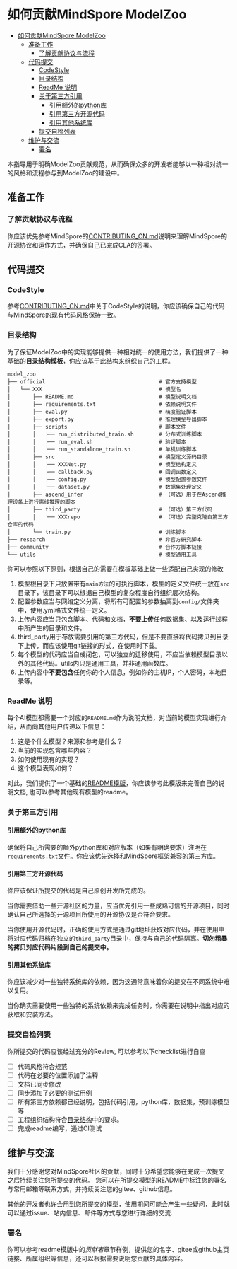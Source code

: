 # 如何贡献MindSpore ModelZoo

<!-- TOC -->

- [如何贡献MindSpore ModelZoo](#如何贡献mindspore-modelzoo)
    - [准备工作](#准备工作)
        - [了解贡献协议与流程](#了解贡献协议与流程)
    - [代码提交](#代码提交)
        - [CodeStyle](#codestyle)
        - [目录结构](#目录结构)
        - [ReadMe 说明](#readme-说明)
        - [关于第三方引用](#关于第三方引用)
            - [引用额外的python库](#引用额外的python库)
            - [引用第三方开源代码](#引用第三方开源代码)
            - [引用其他系统库](#引用其他系统库)
        - [提交自检列表](#提交自检列表)
    - [维护与交流](#维护与交流)
        - [署名](#署名)

<!-- TOC -->

本指导用于明确ModelZoo贡献规范，从而确保众多的开发者能够以一种相对统一的风格和流程参与到ModelZoo的建设中。

## 准备工作

### 了解贡献协议与流程

你应该优先参考MindSpore的[CONTRIBUTING_CN.md](../CONTRIBUTING_CN.md)说明来理解MindSpore的开源协议和运作方式，并确保自己已完成CLA的签署。

<!--
### 确定自己贡献的目标

如果希望进行贡献，我们推荐你先从一些较为容易的issue开始尝试。你可以从以下列表中寻找一些简单的例如bugfix的工作。

- [wanted bugfix](https://gitee.com/mindspore/mindspore/issues?assignee_id=&author_id=&branch=&issue_search=&label_ids=58021213&label_text=kind/bug&milestone_id=&program_id=&scope=&sort=newest&state=open)

如果你可以完成独立的网络贡献，你可以从以下列表中找到我们待实现的网络列表。

- [wanted implement](https://gitee.com/mindspore/mindspore/issues?assignee_id=&author_id=&branch=&issue_search=&label_ids=58022151&label_text=device%2Fascend&milestone_id=&program_id=&scope=&sort=newest&state=open)

> **Notice** 记得在选定issue之后进行一条回复，从而让别人知道你已经着手于此issue的工作。当你完成某项工作后，也记得回到issue更新你的成果。如果过程中有什么问题，也可以随时在issue中更新你的进展。
-->

## 代码提交

### CodeStyle

参考[CONTRIBUTING_CN.md](../CONTRIBUTING_CN.md)中关于CodeStyle的说明，你应该确保自己的代码与MindSpore的现有代码风格保持一致。

### 目录结构

为了保证ModelZoo中的实现能够提供一种相对统一的使用方法，我们提供了一种基础的**目录结构模板**，你应该基于此结构来组织自己的工程。

```shell
model_zoo
├── official                                    # 官方支持模型
│   └── XXX                                     # 模型名
│       ├── README.md                           # 模型说明文档
│       ├── requirements.txt                    # 依赖说明文件
│       ├── eval.py                             # 精度验证脚本
│       ├── export.py                           # 推理模型导出脚本
│       ├── scripts                             # 脚本文件
│       │   ├── run_distributed_train.sh        # 分布式训练脚本
│       │   ├── run_eval.sh                     # 验证脚本
│       │   └── run_standalone_train.sh         # 单机训练脚本
│       ├── src                                 # 模型定义源码目录
│       │   ├── XXXNet.py                       # 模型结构定义
│       │   ├── callback.py                     # 回调函数定义
│       │   ├── config.py                       # 模型配置参数文件
│       │   └── dataset.py                      # 数据集处理定义
│       ├── ascend_infer                        # （可选）用于在Ascend推理设备上进行离线推理的脚本
│       ├── third_party                         # （可选）第三方代码
│       │   └── XXXrepo                         # （可选）完整克隆自第三方仓库的代码
│       └── train.py                            # 训练脚本
├── research                                    # 非官方研究脚本
├── community                                   # 合作方脚本链接
└── utils                                       # 模型通用工具
```

你可以参照以下原则，根据自己的需要在模板基础上做一些适配自己实现的修改

1. 模型根目录下只放置带有`main方法`的可执行脚本，模型的定义文件统一放在`src`目录下，该目录下可以根据自己模型的复杂程度自行组织层次结构。
2. 配置参数应当与网络定义分离，将所有可配置的参数抽离到`config/`文件夹中，使用.yml格式文件统一定义。
3. 上传内容应当只包含脚本、代码和文档，**不要上传**任何数据集、以及运行过程中所产生的目录和文件。
4. third_party用于存放需要引用的第三方代码，但是不要直接将代码拷贝到目录下上传，而应该使用git链接的形式，在使用时下载。
5. 每个模型的代码应当自成闭包，可以独立的迁移使用，不应当依赖模型目录以外的其他代码。utils内只是通用工具，并非通用函数库。
6. 上传内容中**不要包含**任何你的个人信息，例如你的主机IP，个人密码，本地目录等。

### ReadMe 说明

每个AI模型都需要一个对应的`README.md`作为说明文档，对当前的模型实现进行介绍，从而向其他用户传递以下信息：

1. 这是个什么模型？来源和参考是什么？
2. 当前的实现包含哪些内容？
3. 如何使用现有的实现？
4. 这个模型表现如何？

对此，我们提供了一个基础的[README模版](./README_TEMPLATE_CN.md)，你应该参考此模版来完善自己的说明文档, 也可以参考其他现有模型的readme。

### 关于第三方引用

#### 引用额外的python库

确保将自己所需要的额外python库和对应版本（如果有明确要求）注明在`requirements.txt`文件。你应该优先选择和MindSpore框架兼容的第三方库。

#### 引用第三方开源代码

你应该保证所提交的代码是自己原创开发所完成的。

当你需要借助一些开源社区的力量，应当优先引用一些成熟可信的开源项目，同时确认自己所选择的开源项目所使用的开源协议是否符合要求。

当你使用开源代码时，正确的使用方式是通过git地址获取对应代码，并在使用中将对应代码归档在独立的`third_party`目录中，保持与自己的代码隔离。**切勿粗暴的拷贝对应代码片段到自己的提交中。**

#### 引用其他系统库

你应该减少对一些独特系统库的依赖，因为这通常意味着你的提交在不同系统中难以复用。

当你确实需要使用一些独特的系统依赖来完成任务时，你需要在说明中指出对应的获取和安装方法。

### 提交自检列表

你所提交的代码应该经过充分的Review, 可以参考以下checklist进行自查

- [ ] 代码风格符合规范
- [ ] 代码在必要的位置添加了注释
- [ ] 文档已同步修改
- [ ] 同步添加了必要的测试用例
- [ ] 所有第三方依赖都已经说明，包括代码引用，python库，数据集，预训练模型等
- [ ] 工程组织结构符合[目录结构](#目录结构)中的要求。
- [ ] 完成readme编写，通过CI测试

## 维护与交流

我们十分感谢您对MindSpore社区的贡献，同时十分希望您能够在完成一次提交之后持续关注您所提交的代码。 您可以在所提交模型的README中标注您的署名与常用邮箱等联系方式，并持续关注您的gitee、github信息。

其他的开发者也许会用到您所提交的模型，使用期间可能会产生一些疑问，此时就可以通过issue、站内信息、邮件等方式与您进行详细的交流.

### 署名

你可以参考readme模版中的*贡献者*章节样例，提供您的名字、gitee或github主页链接、所属组织等信息，还可以根据需要说明您贡献的具体内容。
